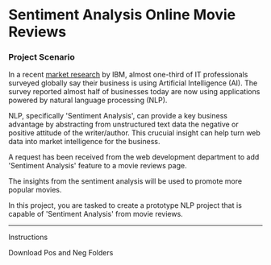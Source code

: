 # Sentiment Analysis Online Movie Reviews

### Project Scenario

In a recent [market research](https://newsroom.ibm.com/IBMs-Global-AI-Adoption-Index-2021?lnk=ushpv18ai3) by IBM, almost one-third of IT professionals surveyed globally say their business is using Artificial Intelligence (AI). The survey reported almost half of businesses today are now using applications powered by natural language processing (NLP).

NLP, specifically 'Sentiment Analysis', can provide a key business advantage by abstracting from unstructured text data the negative or positive attitude of the writer/author. This crucuial insight can help turn web data into market intelligence for the business. 

A request has been received from the web development department to add 'Sentiment Analysis' feature to a movie reviews page. 

The insights from the sentiment analysis will be used to promote more popular movies.  

In this project, you are tasked to create a prototype NLP project that is capable of 'Sentiment Analysis' from movie reviews. 

---

Instructions

Download Pos and Neg Folders
